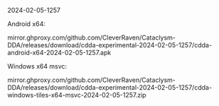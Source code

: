 2024-02-05-1257

Android x64:

mirror.ghproxy.com/github.com/CleverRaven/Cataclysm-DDA/releases/download/cdda-experimental-2024-02-05-1257/cdda-android-x64-2024-02-05-1257.apk

Windows x64 msvc:

mirror.ghproxy.com/github.com/CleverRaven/Cataclysm-DDA/releases/download/cdda-experimental-2024-02-05-1257/cdda-windows-tiles-x64-msvc-2024-02-05-1257.zip


